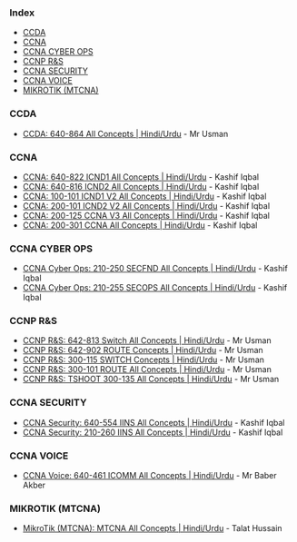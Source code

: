 ### Index

* [CCDA](#CCDA)
* [CCNA](#CCNA)
* [CCNA CYBER OPS](#CCNACYBEROPS)
* [CCNP R&S](#CCNPR&S)
* [CCNA SECURITY](#CCNASECURITY)
* [CCNA VOICE](#CCNAVOICE)
* [MIKROTIK (MTCNA)](#MIKROTIK(MTCNA))

### CCDA

* [CCDA: 640-864 All Concepts | Hindi/Urdu](https://www.urduitacademy.com/courses/videos/19) - Mr Usman


### CCNA

* [CCNA: 640-822 ICND1 All Concepts | Hindi/Urdu](https://www.urduitacademy.com/courses/videos/4) - Kashif Iqbal
* [CCNA: 640-816 ICND2 All Concepts | Hindi/Urdu](https://www.urduitacademy.com/courses/videos/5) - Kashif Iqbal
* [CCNA: 100-101 ICND1 V2 All Concepts | Hindi/Urdu](https://www.urduitacademy.com/courses/videos/18) - Kashif Iqbal
* [CCNA: 200-101 ICND2 V2 All Concepts | Hindi/Urdu](https://www.urduitacademy.com/courses/videos/20) - Kashif Iqbal
* [CCNA: 200-125 CCNA V3 All Concepts | Hindi/Urdu](https://www.urduitacademy.com/courses/videos/32) - Kashif Iqbal
* [CCNA: 200-301 CCNA All Concepts | Hindi/Urdu](https://www.urduitacademy.com/courses/videos/57) - Kashif Iqbal


### CCNA CYBER OPS

* [CCNA Cyber Ops: 210-250 SECFND All Concepts | Hindi/Urdu](https://www.urduitacademy.com/courses/videos/44) - Kashif Iqbal
* [CCNA Cyber Ops: 210-255 SECOPS All Concepts | Hindi/Urdu](https://www.urduitacademy.com/courses/videos/51) - Kashif Iqbal


### CCNP R&S

* [CCNP R&S: 642-813 Switch All Concepts | Hindi/Urdu](https://www.urduitacademy.com/courses/videos/21) - Mr Usman
* [CCNP R&S: 642-902 ROUTE Concepts | Hindi/Urdu](https://www.urduitacademy.com/courses/videos/24) - Mr Usman
* [CCNP R&S: 300-115 SWITCH Concepts | Hindi/Urdu](https://www.urduitacademy.com/courses/videos/27) - Mr Usman
* [CCNP R&S: 300-101 ROUTE All Concepts | Hindi/Urdu](https://www.urduitacademy.com/courses/videos/30) - Mr Usman
* [CCNP R&S: TSHOOT 300-135 All Concepts | Hindi/Urdu](https://www.urduitacademy.com/courses/videos/36) - Mr Usman


### CCNA SECURITY

* [CCNA Security: 640-554 IINS All Concepts | Hindi/Urdu](https://www.urduitacademy.com/courses/videos/23) - Kashif Iqbal
* [CCNA Security: 210-260 IINS All Concepts | Hindi/Urdu](https://www.urduitacademy.com/courses/videos/35) - Kashif Iqbal


### CCNA VOICE

* [CCNA Voice: 640-461 ICOMM All Concepts | Hindi/Urdu](https://www.urduitacademy.com/courses/videos/26) - Mr Baber Akber


### MIKROTIK (MTCNA)

* [MikroTik (MTCNA): MTCNA All Concepts | Hindi/Urdu](https://www.urduitacademy.com/courses/videos/59) - Talat Hussain
